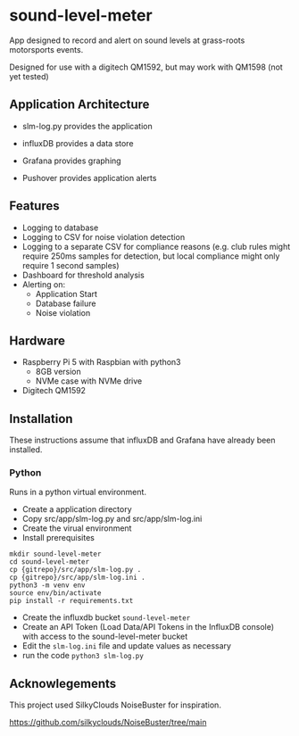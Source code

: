 # sound-level-meter

App designed to record and alert on sound levels at grass-roots motorsports events.

Designed for use with a digitech QM1592, but may work with QM1598 (not yet tested)

## Application Architecture

- slm-log.py provides the application

- influxDB provides a data store

- Grafana provides graphing

- Pushover provides application alerts

## Features

- Logging to database
- Logging to CSV for noise violation detection
- Logging to a separate CSV for compliance reasons (e.g. club rules might require 250ms samples for detection, but local compliance might only require 1 second samples)
- Dashboard for threshold analysis
- Alerting on:
    - Application Start
    - Database failure
    - Noise violation

## Hardware
- Raspberry Pi 5 with Raspbian with python3
    - 8GB version
    - NVMe case with NVMe drive
- Digitech QM1592 

## Installation
These instructions assume that influxDB and Grafana have already been installed.

### Python
Runs in a python virtual environment.  
- Create a application directory
- Copy src/app/slm-log.py and src/app/slm-log.ini
- Create the virual environment
- Install prerequisites

```
mkdir sound-level-meter
cd sound-level-meter
cp {gitrepo}/src/app/slm-log.py .
cp {gitrepo}/src/app/slm-log.ini .
python3 -m venv env
source env/bin/activate
pip install -r requirements.txt
```

- Create the influxdb bucket ```sound-level-meter```
- Create an API Token (Load Data/API Tokens in the InfluxDB console) with access to the sound-level-meter bucket
- Edit the ```slm-log.ini``` file and update values as necessary
- run the code ```python3 slm-log.py```

## Acknowlegements
This project used SilkyClouds NoiseBuster for inspiration.

https://github.com/silkyclouds/NoiseBuster/tree/main
